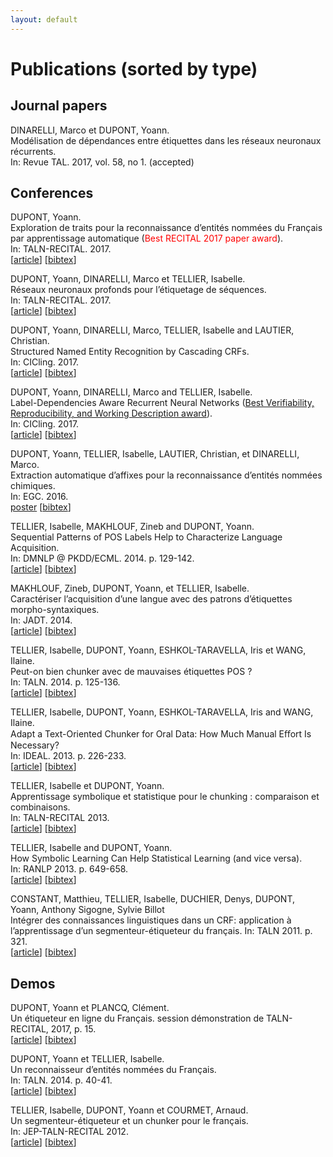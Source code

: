 ```yaml
---
layout: default
---
```


# Publications (sorted by type)

## Journal papers

DINARELLI, Marco et DUPONT, Yoann.<br />
Modélisation de dépendances entre étiquettes dans les réseaux neuronaux récurrents.<br />
In: Revue TAL. 2017, vol. 58, no 1. (accepted)

## Conferences

DUPONT, Yoann.<br />
Exploration de traits pour la reconnaissance d’entités nommées du Français par apprentissage automatique (<span style="color:red">Best RECITAL 2017 paper award</span>).<br />
In: TALN-RECITAL. 2017.<br />
[[article](http://taln2017.cnrs.fr/wp-content/uploads/2017/06/actes_RECITAL_2017-Final.pdf#page=52)] [[bibtex](bibtex/dupont2017exploration.txt)]

DUPONT, Yoann, DINARELLI, Marco et TELLIER, Isabelle.<br />
Réseaux neuronaux profonds pour l’étiquetage de séquences.<br />
In: TALN-RECITAL. 2017.<br />
[[article](http://taln2017.cnrs.fr/wp-content/uploads/2017/06/actes_TALN_2017-vol2Final.pdf#page=31)] [[bibtex](bibtex/dupont2017reseaux.txt)]

DUPONT, Yoann, DINARELLI, Marco, TELLIER, Isabelle and LAUTIER, Christian.<br />
Structured Named Entity Recognition by Cascading CRFs.<br />
In: CICling. 2017.<br />
[[article](https://hal.archives-ouvertes.fr/hal-01579109/document)] [[bibtex](bibtex/dupont2017structured.txt)]

DUPONT, Yoann, DINARELLI, Marco and TELLIER, Isabelle.<br />
Label-Dependencies Aware Recurrent Neural Networks ([Best Verifiability, Reproducibility, and Working Description award](https://www.cicling.org/2017/#Awards)).<br />
In: CICling. 2017.<br />
[[article](http://www.marcodinarelli.it/publications/CICling2017_LDRNN.pdf)] [[bibtex](bibtex/dupont2017label.txt)]

DUPONT, Yoann, TELLIER, Isabelle, LAUTIER, Christian, et DINARELLI, Marco.<br />
Extraction automatique d’affixes pour la reconnaissance d’entités nommées chimiques.<br />
In: EGC. 2016.<br />
[poster](https://hal.archives-ouvertes.fr/hal-01476792/document) [[bibtex](bibtex/dupont2016extraction.txt)]

TELLIER, Isabelle, MAKHLOUF, Zineb and DUPONT, Yoann.<br />
Sequential Patterns of POS Labels Help to Characterize Language Acquisition.<br />
In: DMNLP @ PKDD/ECML. 2014. p. 129-142.<br />
[[article](https://hal.archives-ouvertes.fr/hal-01140542/document)] [[bibtex](bibtex/tellier2014sequential.txt)]

MAKHLOUF, Zineb, DUPONT, Yoann, et TELLIER, Isabelle.<br />
Caractériser l’acquisition d’une langue avec des patrons d’étiquettes morpho-syntaxiques.<br />
In: JADT. 2014.<br />
[[article](https://hal.archives-ouvertes.fr/hal-01140342/file/Makhlouf_Dupont_Tellier_V3.pdf)] [[bibtex](bibtex/makhlouf2014caracteriser.txt)]

TELLIER, Isabelle, DUPONT, Yoann, ESHKOL-TARAVELLA, Iris et WANG, Ilaine.<br />
Peut-on bien chunker avec de mauvaises étiquettes POS ?<br />
In: TALN. 2014. p. 125-136.<br />
[[article](https://hal.archives-ouvertes.fr/file/index/docid/1024274/filename/taln2014.pdf)] [[bibtex](bibtex/tellier2014peut.txt)]

TELLIER, Isabelle, DUPONT, Yoann, ESHKOL-TARAVELLA, Iris and WANG, Ilaine.<br />
Adapt a Text-Oriented Chunker for Oral Data: How Much Manual Eﬀort Is Necessary?<br />
In: IDEAL. 2013. p. 226-233.<br />
[[article](https://hal.archives-ouvertes.fr/hal-01174605/document)] [[bibtex](bibtex/tellier2013adapt.txt)]

TELLIER, Isabelle et DUPONT, Yoann.<br />
Apprentissage symbolique et statistique pour le chunking : comparaison et combinaisons.<br />
In: TALN-RECITAL 2013.<br />
[[article](http://www.aclweb.org/anthology/F/F13/F13-1002.pdf)] [[bibtex](bibtex/tellier2013apprentissage.txt)]

TELLIER, Isabelle and DUPONT, Yoann.<br />
How Symbolic Learning Can Help Statistical Learning (and vice versa).<br />
In: RANLP 2013. p. 649-658.<br />
[[article](http://www.lattice.cnrs.fr/sites/itellier/articles/Tellier_Dupont_RANLP.pdf)] [[bibtex](bibtex/tellier2013symbolic.txt)]

CONSTANT, Matthieu, TELLIER, Isabelle, DUCHIER, Denys, DUPONT, Yoann, Anthony Sigogne, Sylvie Billot<br />
Intégrer des connaissances linguistiques dans un CRF: application à l’apprentissage d’un segmenteur-étiqueteur du français. In: TALN 2011. p. 321.<br />
[[article](https://hal-upec-upem.archives-ouvertes.fr/file/index/docid/620923/filename/Constant_Tellier_alii.pdf)] [[bibtex](bibtex/constant2011integrer.txt)]

## Demos
DUPONT, Yoann et PLANCQ, Clément.<br />
Un étiqueteur en ligne du Français. session démonstration de TALN-RECITAL, 2017, p. 15.<br />
[[article](http://taln2017.cnrs.fr/wp-content/uploads/2017/06/actes_TALN_2017-vol3.pdf#page=25)] [[bibtex](bibtex/dupont2017etiqueteur.txt)]

DUPONT, Yoann et TELLIER, Isabelle.<br />
Un reconnaisseur d’entités nommées du Français.<br />
In: TALN. 2014. p. 40-41.<br />
[[article](http://www.aclweb.org/anthology/F/F14/F14-3.pdf#page=42)] [[bibtex](bibtex/dupont2014reconnaisseur.txt)]

TELLIER, Isabelle, DUPONT, Yoann et COURMET, Arnaud.<br />
Un segmenteur-étiqueteur et un chunker pour le français.<br />
In: JEP-TALN-RECITAL 2012.<br />
[[article](http://anthology.aclweb.org/F/F12/F12-5.pdf#page=27)] [[bibtex](bibtex/tellier2012segmenteur.txt)]
